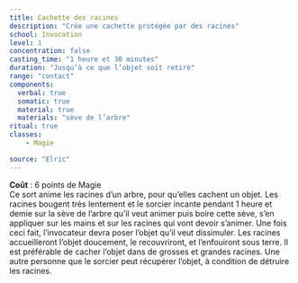 ```yaml
---
title: Cachette des racines
description: "Crée une cachette protégée par des racines"
school: Invocation
level: 1
concentration: false
casting_time: "1 heure et 30 minutes"
duration: "Jusqu’à ce que l’objet soit retiré"
range: "contact"
components:
  verbal: true
  somatic: true
  material: true
  materials: "sève de l’arbre"
ritual: true
classes:
    - Magie

source: "Elric"
---
```

**Coût** : 6 points de Magie  
Ce sort anime les racines d’un arbre, pour qu’elles cachent un objet. Les racines bougent très lentement et le sorcier incante pendant 1 heure et demie sur la sève de l’arbre qu’il veut animer puis boire cette sève, s’en appliquer sur les mains et sur les racines qui vont devoir s’animer. Une fois ceci fait, l’invocateur devra poser l’objet qu’il veut dissimuler. Les racines accueilleront l’objet doucement, le recouvriront, et l’enfouiront sous terre. Il est préférable de cacher l’objet dans de grosses et grandes racines. Une autre personne que le sorcier peut récupérer l’objet, à condition de détruire les racines.
